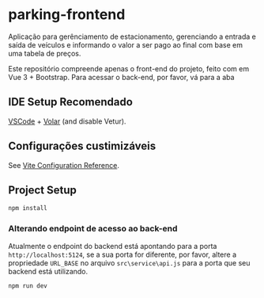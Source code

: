 # parking-frontend

Aplicação para gerênciamento de estacionamento, gerenciando a entrada e saída de veículos e informando o valor a ser pago ao final com base em uma tabela de preços.

Este repositório compreende apenas o front-end do projeto, feito com em Vue 3 + Bootstrap.
Para acessar o back-end, por favor, vá para a aba 

## IDE Setup Recomendado

[VSCode](https://code.visualstudio.com/) + [Volar](https://marketplace.visualstudio.com/items?itemName=Vue.volar) (and disable Vetur).

## Configurações custimizáveis

See [Vite Configuration Reference](https://vitejs.dev/config/).

## Project Setup

```sh
npm install
```

### Alterando endpoint de acesso ao back-end

Atualmente o endpoint do backend está apontando para a porta <code>http://localhost:5124</code>, se a sua porta for diferente, por favor, altere a propriedade <code>URL_BASE</code> no arquivo <code>src\service\api.js</code> para a porta que seu backend está utilizando.

```sh
npm run dev
```

